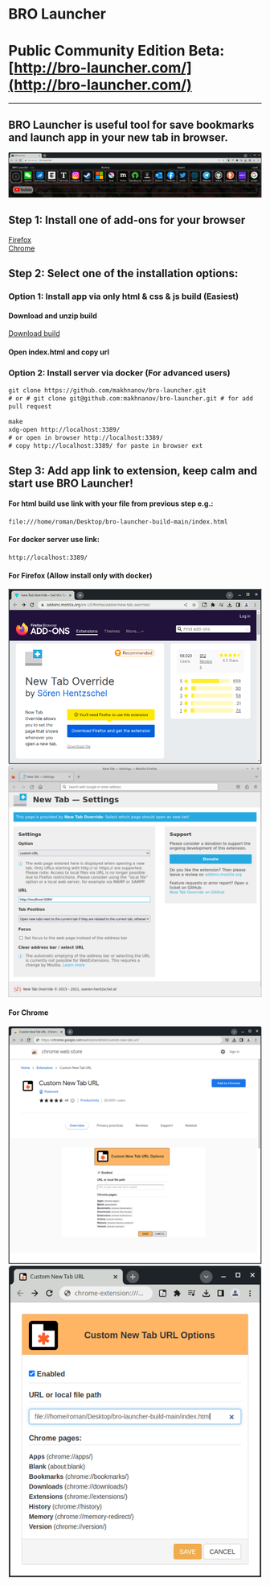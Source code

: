 # BRO Launcher 
# Public Community Edition Beta: [http://bro-launcher.com/](http://bro-launcher.com/)
___

## BRO Launcher is useful tool for save bookmarks and launch app in your new tab in browser.
![BRO Launcher](https://github.com/makhnanov/bro-launcher/blob/master/preview/img/v.1.4.5.png?raw=true)

## Step 1: Install one of add-ons for your browser
[Firefox](https://addons.mozilla.org/en-US/firefox/addon/new-tab-override/) \
[Chrome](https://chrome.google.com/webstore/detail/custom-new-tab-url/mmjbdbjnoablegbkcklggeknkfcjkjia)

## Step 2: Select one of the installation options:
### Option 1: Install app via only html & css & js build (Easiest)
#### Download and unzip build
[Download build](https://github.com/makhnanov/bro-launcher-build/archive/refs/heads/main.zip)
#### Open index.html and copy url

### Option 2: Install server via docker (For advanced users)
```shell
git clone https://github.com/makhnanov/bro-launcher.git
# or # git clone git@github.com:makhnanov/bro-launcher.git # for add pull request
```

```shell
make
xdg-open http://localhost:3389/
# or open in browser http://localhost:3389/ 
# copy http://localhost:3389/ for paste in browser ext
```

## Step 3: Add app link to extension, keep calm and start use BRO Launcher!

#### For html build use link with your file from previous step e.g.:
```shell
file:///home/roman/Desktop/bro-launcher-build-main/index.html
```
#### For docker server use link:
```shell
http://localhost:3389/
```

#### For Firefox (Allow install only with docker)
![Firefox ext](https://github.com/makhnanov/bro-launcher/blob/master/src/src/img/FirefoxExt.png?raw=true)
![Firefox ext](https://github.com/makhnanov/bro-launcher/blob/master/src/src/img/FirefoxExtLink.png?raw=true)

#### For Chrome

![Chrome ext](https://github.com/makhnanov/bro-launcher/blob/master/src/src/img/ChromeExt.png?raw=true)
![Chrome ext link](https://github.com/makhnanov/bro-launcher/blob/master/src/src/img/ChromeExtLink.png?raw=true)


